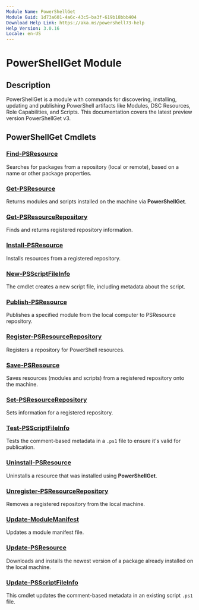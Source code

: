 ```yaml
---
Module Name: PowerShellGet
Module Guid: 1d73a601-4a6c-43c5-ba3f-619b18bbb404
Download Help Link: https://aka.ms/powershell73-help
Help Version: 3.0.16
Locale: en-US
---
```


# PowerShellGet Module
## Description
PowerShellGet is a module with commands for discovering, installing, updating and publishing PowerShell artifacts like Modules, DSC Resources, Role Capabilities, and Scripts.
This documentation covers the latest preview version PowerShellGet v3.

## PowerShellGet Cmdlets
### [Find-PSResource](Find-PSResource.md)
Searches for packages from a repository (local or remote), based on a name or other package
properties.

### [Get-PSResource](Get-PSResource.md)
Returns modules and scripts installed on the machine via **PowerShellGet**.

### [Get-PSResourceRepository](Get-PSResourceRepository.md)
Finds and returns registered repository information.

### [Install-PSResource](Install-PSResource.md)
Installs resources from a registered repository.

### [New-PSScriptFileInfo](New-PSScriptFileInfo.md)
The cmdlet creates a new script file, including metadata about the script.

### [Publish-PSResource](Publish-PSResource.md)
Publishes a specified module from the local computer to PSResource repository.

### [Register-PSResourceRepository](Register-PSResourceRepository.md)
Registers a repository for PowerShell resources.

### [Save-PSResource](Save-PSResource.md)
Saves resources (modules and scripts) from a registered repository onto the machine.

### [Set-PSResourceRepository](Set-PSResourceRepository.md)
Sets information for a registered repository.

### [Test-PSScriptFileInfo](Test-PSScriptFileInfo.md)
Tests the comment-based metadata in a `.ps1` file to ensure it's valid for publication.

### [Uninstall-PSResource](Uninstall-PSResource.md)
Uninstalls a resource that was installed using **PowerShellGet**.

### [Unregister-PSResourceRepository](Unregister-PSResourceRepository.md)
Removes a registered repository from the local machine.

### [Update-ModuleManifest](Update-ModuleManifest.md)
Updates a module manifest file.

### [Update-PSResource](Update-PSResource.md)
Downloads and installs the newest version of a package already installed on the local machine.

### [Update-PSScriptFileInfo](Update-PSScriptFileInfo.md)
This cmdlet updates the comment-based metadata in an existing script `.ps1` file.

